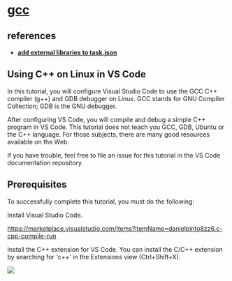 # **[gcc](https://code.visualstudio.com/docs/cpp/config-linux)**

## references

- **[add external libraries to task.json](https://stackoverflow.com/questions/56641768/adding-a-c-external-library-in-visual-studio-code)**

## Using C++ on Linux in VS Code

In this tutorial, you will configure Visual Studio Code to use the GCC C++ compiler (g++) and GDB debugger on Linux. GCC stands for GNU Compiler Collection; GDB is the GNU debugger.

After configuring VS Code, you will compile and debug a simple C++ program in VS Code. This tutorial does not teach you GCC, GDB, Ubuntu or the C++ language. For those subjects, there are many good resources available on the Web.

If you have trouble, feel free to file an issue for this tutorial in the VS Code documentation repository.

## Prerequisites

To successfully complete this tutorial, you must do the following:

Install Visual Studio Code.

<https://marketplace.visualstudio.com/items?itemName=danielpinto8zz6.c-cpp-compile-run>

Install the C++ extension for VS Code. You can install the C/C++ extension by searching for 'c++' in the Extensions view (Ctrl+Shift+X).

![](https://code.visualstudio.com/assets/docs/cpp/cpp/cpp-extension.png)
